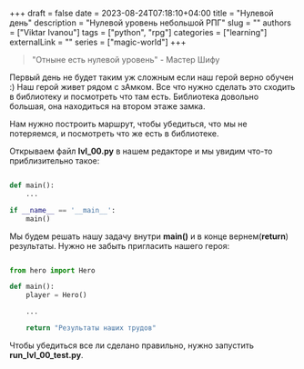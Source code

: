 +++ 
draft = false
date = 2023-08-24T07:18:10+04:00
title = "Нулевой день"
description = "Нулевой уровень небольшой РПГ"
slug = ""
authors = ["Viktar Ivanou"]
tags = ["python", "rpg"]
categories = ["learning"]
externalLink = ""
series = ["magic-world"]
+++

> "Отныне есть нулевой уровень" - Мастер Шифу

Первый день не будет таким уж сложным если наш герой верно обучен :) Наш герой живет рядом с зАмком. Все что нужно сделать это сходить в библиотеку и посмотреть что там есть. Библиотека довольно большая, она находиться на втором этаже замка. 

Нам нужно построить маршрут, чтобы убедиться, что мы не потеряемся, и посмотреть что же есть в библиотеке.

Открываем файл **lvl_00.py** в нашем редакторе и мы увидим что-то приблизительно такое:

```python

def main():
    ...

if __name__ == '__main__':
    main()
```

Мы будем решать нашу задачу внутри **main()** и в конце вернем(**return**) результаты. Нужно не забыть пригласить нашего героя:

```python

from hero import Hero

def main():
    player = Hero()

    ...

    return "Результаты наших трудов"

```
Чтобы убедиться все ли сделано правильно, нужно запустить **run_lvl_00_test.py**.
